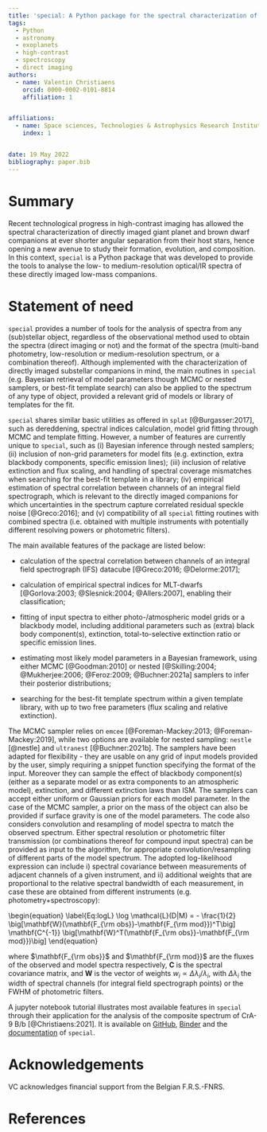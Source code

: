 ```yaml
---
title: 'special: A Python package for the spectral characterization of directly imaged low-mass companions'
tags:
  - Python
  - astronomy
  - exoplanets
  - high-contrast
  - spectroscopy
  - direct imaging
authors:
  - name: Valentin Christiaens
    orcid: 0000-0002-0101-8814
    affiliation: 1


affiliations:
  - name: Space sciences, Technologies & Astrophysics Research Institute, Université de Liège, Belgium
    index: 1


date: 19 May 2022
bibliography: paper.bib
---
```


# Summary

Recent technological progress in high-contrast imaging has allowed the spectral 
characterization of directly imaged giant planet and brown dwarf companions at 
ever shorter angular separation from their host stars, hence opening a new 
avenue to study their formation, evolution, and composition. In this context, 
``special`` is a Python package that was developed to provide the tools to 
analyse the low- to medium-resolution optical/IR spectra of these directly 
imaged low-mass companions.

# Statement of need

``special`` provides a number of tools for the analysis of spectra from any (sub)stellar 
object, regardless of the observational method used to obtain the spectra (direct imaging 
or not) and the format of the spectra (multi-band photometry, low-resolution or 
medium-resolution spectrum, or a combination thereof). Although implemented with
the characterization of directly imaged substellar companions in mind, the main routines 
in ``special`` (e.g. Bayesian retrieval of model parameters though MCMC or nested 
samplers, or best-fit template search) can also be applied to the spectrum of any type of 
object, provided a relevant grid of models or library of templates for the fit.

``special`` shares similar basic utilities as offered in ``splat`` [@Burgasser:2017], such as 
dereddening, spectral indices calculation, model grid fitting through MCMC and template 
fitting. However, a number of features are currently unique to ``special``, such as (i) Bayesian 
inference through nested samplers; (ii) inclusion of non-grid parameters for model fits (e.g. 
extinction, extra blackbody components, specific emission lines); (iii) inclusion of relative 
extinction and flux scaling, and handling of spectral coverage mismatches when searching 
for the best-fit template in a library; (iv) empirical estimation of spectral correlation between 
channels of an integral field spectrograph, which is relevant to the directly imaged companions 
for which uncertainties in the spectrum capture correlated residual speckle noise [@Greco:2016]; 
and (v) compatibility of all ``special`` fitting routines with combined spectra (i.e. obtained with 
multiple instruments with potentially different resolving powers or photometric filters).

The main available features of the package are listed below:

* calculation of the spectral correlation between channels of an integral field
spectrograph (IFS) datacube [@Greco:2016; @Delorme:2017];

* calculation of empirical spectral indices for MLT-dwarfs 
[@Gorlova:2003; @Slesnick:2004; @Allers:2007], enabling their 
classification;

* fitting of input spectra to either photo-/atmospheric model grids or a blackbody model, 
including additional parameters such as (extra) black body component(s), extinction,
 total-to-selective extinction ratio or specific emission lines.

* estimating most likely model parameters in a Bayesian framework, using either 
MCMC [@Goodman:2010] or nested 
[@Skilling:2004; @Mukherjee:2006; @Feroz:2009; @Buchner:2021a] samplers to infer 
their posterior distributions;

* searching for the best-fit template spectrum within a given template library, 
with up to two free parameters (flux scaling and relative extinction).

The MCMC sampler relies on ``emcee`` 
[@Foreman-Mackey:2013; @Foreman-Mackey:2019], while two options are available 
for nested sampling: ``nestle`` [@nestle] and ``ultranest`` [@Buchner:2021b]. 
The samplers have been adapted for flexibility - they are usable on any grid of 
input models provided by the user, simply requiring a snippet function 
specifying the format of the input. Moreover they can sample the effect of 
blackbody component(s) (either as a separate model or as extra components to an 
atmospheric model), extinction, and different extinction laws than ISM. The 
samplers can accept either uniform or Gaussian priors for each model parameter. 
In the case of the MCMC sampler, a prior on the mass of the object can also be 
provided if surface gravity is one of the model parameters. The code also 
considers convolution and resampling of model spectra to match the observed 
spectrum. Either spectral resolution or photometric filter transmission (or 
combinations thereof for compound input spectra) can be provided as input to 
the algorithm, for appropriate convolution/resampling of different parts of the 
model spectrum. The adopted log-likelihood expression can include i) spectral 
covariance between measurements of adjacent channels of a given instrument, 
and ii) additional weights that are proportional to the relative spectral 
bandwidth of each measurement, in case these are obtained from different 
instruments (e.g. photometry+spectroscopy):

\begin{equation}
\label{Eq:logL}
\log \mathcal{L}(D|M) = - \frac{1}{2} \big[\mathbf{W}(\mathbf{F_{\rm obs}}-\mathbf{F_{\rm mod}})^T\big] \mathbf{C^{-1}} \big[\mathbf{W}^T(\mathbf{F_{\rm obs}}-\mathbf{F_{\rm mod}})\big]
\end{equation}

where $\mathbf{F_{\rm obs}}$ and $\mathbf{F_{\rm mod}}$ are the fluxes of the 
observed and model spectra respectively, $\mathbf{C}$ is the spectral 
covariance matrix, and $\mathbf{W}$ is the vector of weights 
$w_i \propto \Delta\lambda_i/\lambda_i$, with $\Delta\lambda_i$ the width of 
spectral channels (for integral field spectrograph points) or the FWHM of 
photometric filters.

A jupyter notebook tutorial illustrates most available features in ``special`` 
through their application for the analysis of the composite spectrum of CrA-9 B/b 
[@Christiaens:2021]. It is available on 
[GitHub](https://github.com/VChristiaens/special_extras), 
[Binder](https://mybinder.org/v2/gh/VChristiaens/special_extras/main) and the 
[documentation](https://special.readthedocs.io/en/latest/) of ``special``.

# Acknowledgements

VC acknowledges financial support from the Belgian F.R.S.-FNRS.

# References
